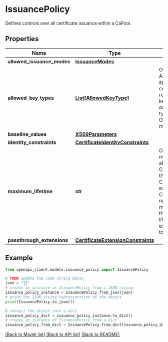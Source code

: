 # IssuancePolicy

Defines controls over all certificate issuance within a CaPool.

## Properties

Name | Type | Description | Notes
------------ | ------------- | ------------- | -------------
**allowed_issuance_modes** | [**IssuanceModes**](IssuanceModes.md) |  | [optional] 
**allowed_key_types** | [**List[AllowedKeyType]**](AllowedKeyType.md) | Optional. If any AllowedKeyType is specified, then the certificate request&#39;s public key must match one of the key types listed here. Otherwise, any key may be used. | [optional] 
**baseline_values** | [**X509Parameters**](X509Parameters.md) |  | [optional] 
**identity_constraints** | [**CertificateIdentityConstraints**](CertificateIdentityConstraints.md) |  | [optional] 
**maximum_lifetime** | **str** | Optional. The maximum lifetime allowed for issued Certificates. Note that if the issuing CertificateAuthority expires before a Certificate&#39;s requested maximum_lifetime, the effective lifetime will be explicitly truncated to match it. | [optional] 
**passthrough_extensions** | [**CertificateExtensionConstraints**](CertificateExtensionConstraints.md) |  | [optional] 

## Example

```python
from openapi_client.models.issuance_policy import IssuancePolicy

# TODO update the JSON string below
json = "{}"
# create an instance of IssuancePolicy from a JSON string
issuance_policy_instance = IssuancePolicy.from_json(json)
# print the JSON string representation of the object
print(IssuancePolicy.to_json())

# convert the object into a dict
issuance_policy_dict = issuance_policy_instance.to_dict()
# create an instance of IssuancePolicy from a dict
issuance_policy_from_dict = IssuancePolicy.from_dict(issuance_policy_dict)
```
[[Back to Model list]](../README.md#documentation-for-models) [[Back to API list]](../README.md#documentation-for-api-endpoints) [[Back to README]](../README.md)


